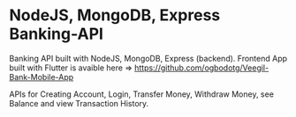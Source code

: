 # NodeJS, MongoDB, Express Banking-API
Banking API built with NodeJS, MongoDB, Express (backend). Frontend App built with Flutter is avaible here => https://github.com/ogbodotg/Veegil-Bank-Mobile-App

APIs for Creating Account, Login, Transfer Money, Withdraw Money, see Balance and view Transaction History.
